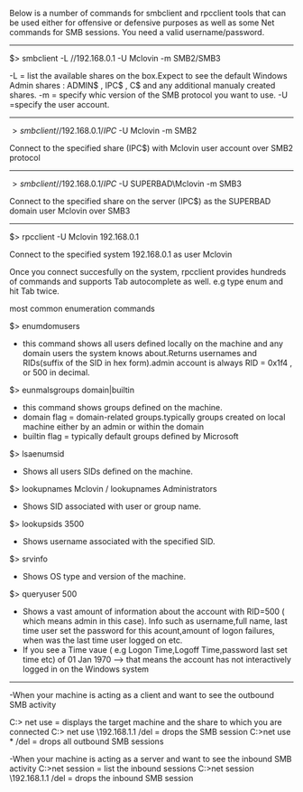 Below is a number of commands for smbclient and rpcclient tools that can be used either for offensive or defensive purposes as well as some Net commands for SMB sessions.
You need a valid username/password.

****************************************************************

$> smbclient -L //192.168.0.1 -U Mclovin -m SMB2/SMB3

-L = list the available shares on the box.Expect to see the default Windows Admin shares : ADMIN$ , IPC$ , C$ and any additional manualy created shares.
-m = specify whic version of the SMB protocol you want to use.
-U =specify the user account.

--------------------------------------------------------------------------

$> smbclient //192.168.0.1/IPC$ -U Mclovin -m SMB2 

Connect to the specified share (IPC$) with Mclovin user account over SMB2 protocol

--------------------------------------------------------------------------

$> smbclient //192.168.0.1/IPC$ -U SUPERBAD\\Mclovin -m SMB3

Connect to the specified share on the server (IPC$) as the SUPERBAD domain user Mclovin over SMB3

*****************************************************************************


$> rpcclient -U Mclovin 192.168.0.1

Connect to the specified system 192.168.0.1 as user Mclovin

Once you connect succesfully on the system, rpcclient provides hundreds of commands and supports Tab autocomplete as well.
e.g type enum and hit Tab twice.

most common enumeration commands

$> enumdomusers
- this command shows all users defined locally on the machine and any domain users the system knows about.Returns usernames and RIDs(suffix of the SID in hex form).admin account is always RID = 0x1f4 , or 500 in decimal.

$> eunmalsgroups domain|builtin
- this command shows groups defined on the machine.
- domain flag = domain-related groups.typically groups created on local machine either by an admin or within the domain
- builtin flag =  typically default groups defined by Microsoft

$> lsaenumsid
- Shows all users SIDs defined on the machine.

$> lookupnames Mclovin / lookupnames Administrators
- Shows SID associated with user or group name.

$> lookupsids 3500
- Shows username associated with the specified SID.

$> srvinfo
- Shows OS type and version of the machine.

$> queryuser 500
- Shows a vast amount of information about the account with RID=500 ( which means admin in this case). Info such as username,full name, last time user set the password for this acount,amount of logon failures, when was the last time user logged on etc.
- If you see a Time vaue ( e.g Logon Time,Logoff Time,password last set time etc) of 01 Jan 1970  --> that means the account has not interactively logged in on the Windows system


*************************************************************************************

-When your machine is acting as a client and want to see the outbound SMB activity

C:\> net use = displays the target machine and the share to which you are connected
C:\> net use \\192.168.1.1 /del = drops the SMB session
C:\>net use * /del = drops all outbound SMB sessions

-When your machine is acting as a server and want to see the inbound SMB activity
C:\>net session = list the inbound sessions
C:\>net session \\192.168.1.1 /del = drops the inbound SMB session

